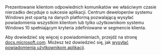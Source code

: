 ﻿Prezentowanie klientom odpowiednich komunikatów we właściwym czasie nierzadko decyduje o sukcesie aplikacji. Centrum deweloperów systemu Windows jest opartą na danych platformą pozwalającą wysyłać powiadomienia wszystkim klientom lub tylko użytkownikom systemu Windows 10 spełniającym kryteria zdefiniowane w segmencie klienta.

Aby dowiedzieć się więcej o powiadomieniach, przejdź na stronę [docs.microsoft.com](https://docs.microsoft.com/windows/uwp/monetize/configure-your-app-to-receive-dev-center-notifications). Możesz też dowiedzieć się, jak [wysyłać powiadomienia użytkownikom aplikacji](https://docs.microsoft.com/en-us/windows/uwp/publish/send-push-notifications-to-your-apps-customers).
